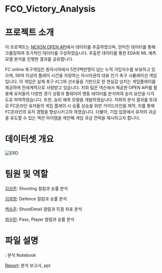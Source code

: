 # FCO_Victory_Analysis

# 프로젝트 소개

이 프로젝트는 [NEXON OPEN API](https://openapi.nexon.com/ko/)에서 데이터를 추출하였으며, 얻어진 데이터를 통해 크롤링하여 추가적인 데이터를 구성하였습니다.
추출한 데이터를 통한 EDA와 ML 예측 모델 분석을 진행한 결과를 공유합니다.

FC online 축구게임은 동아시아에서 5천3백만명이 넘는 누적 가입자수를 보유하고 있으며, 56억 이상의 플레이 시간을 자랑하는 아시아권의 대표 인기 축구 시뮬레이션 게임입니다.
이 게임은 실제 축구 리그와 선수들을 기반으로 한 현실감 넘치는 게임플레이를 제공하며 전세계적으로 사랑받고 있습니다. 
저희 팀은 넥슨에서 제공한 OPEN API를 활용해 유저들의 다양한 경기 상황과 플레이어 행동 데이터를 분석하여 승리 요인을 다각도로 파악하였습니다. 
또한, 승리 예측 모델을 개발하였습니다. 저희의 분석 결과를 토대로 FC온라인 유저들의 게임 플레이 시 승률 상승을 위한 가이드라인을 제작, 
이를 통해 FC온라인의 유저 경험을 향상시키고자 하였습니다. 더불어, 기업 입장에서 유저의 과금을 유도할 수 있는 액션 아이템을 제안해 게임 과금 전략을 제시하고자 합니다.

# 데이터셋 개요
![ERD](https://github.com/user-attachments/assets/55728a41-4401-409f-8987-faddd526bbfd)


# 팀원 및 역할

[김상준](): Shooting 컬럼과 승률 분석

[김희령](): Defence 컬럼과 승률 분석

[백승훈](https://github.com/spacerwhite): ShootDetail 컬럼과 득점 좌표 분석

[최수민](): Pass, Player 컬럼과 승률 분석

# 파일 설명

[](): 분석 Notebook

[Report](https://github.com/spacerwhite/FCO_Victory_Analysis/tree/main/Report): 분석 보고서, ppt

